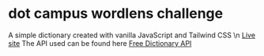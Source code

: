# dot campus wordlens challenge
A simple dictionary created with vanilla JavaScript and Tailwind CSS \n
[Live site](https://wordlens.iamstarcode.com/)
The API used can be found here [Free Dictionary API](https://dictionaryapi.dev/)
